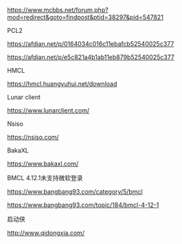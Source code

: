https://www.mcbbs.net/forum.php?mod=redirect&goto=findpost&ptid=38297&pid=547821



PCL2

https://afdian.net/p/0164034c016c11ebafcb52540025c377

https://afdian.net/p/e5c821a4b1ab11eb879b52540025c377



HMCL

https://hmcl.huangyuhui.net/download



Lunar client

https://www.lunarclient.com/



Nsiso

https://nsiso.com/



BakaXL

https://www.bakaxl.com/



BMCL 4.12.1未支持微软登录

https://www.bangbang93.com/category/5/bmcl

https://www.bangbang93.com/topic/184/bmcl-4-12-1



启动侠

http://www.qidongxia.com/